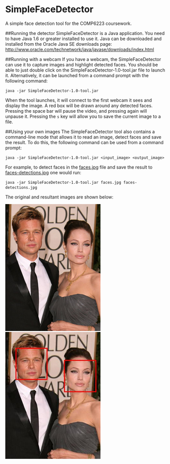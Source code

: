 SimpleFaceDetector
==================

A simple face detection tool for the COMP6223 coursework.

##Running the detector
SimpleFaceDetector is a Java application. You need to have Java 1.6 or greater installed to use it. Java can be downloaded and installed from the Oracle Java SE downloads page: http://www.oracle.com/technetwork/java/javase/downloads/index.html

##Running with a webcam
If you have a webcam, the SimpleFaceDetector can use it to capture images and highlight detected faces. You should be able to just double click on the SimpleFaceDetector-1.0-tool.jar file to launch it. Alternatively, it can be launched from a command prompt with the following command: 
	
	java -jar SimpleFaceDetector-1.0-tool.jar

When the tool launches, it will connect to the first webcam it sees and display the image. A red box will be drawn around any detected faces. Pressing the space bar will pause the video, and pressing again will unpause it. Pressing the `s` key will allow you to save the current image to a file.

##Using your own images
The SimpleFaceDetector tool also contains a command-line mode that allows it to read an image, detect faces and save the result. To do this, the following command can be used from a command prompt:

	java -jar SimpleFaceDetector-1.0-tool.jar <input_image> <output_image>

For example, to detect faces in the [faces.jpg](faces.jpg) file and save the result to [faces-detections.jpg](faces-detections.jpg) one would run: 

	java -jar SimpleFaceDetector-1.0-tool.jar faces.jpg faces-detections.jpg

The original and resultant images are shown below:

<div>
	<img src="faces.jpg"/>
	<img src="faces-detections.jpg"/>
</div>